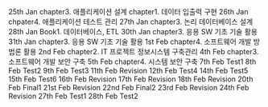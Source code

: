 25th Jan
    chapter3. 애플리케이션 설계
    chapter1. 데이터 입출력 구현
26th Jan
    chpater4. 애플리케이션 테스트 관리
27th Jan
    chapter3. 논리 데이터베이스 설계
28th Jan
    Book1. 데이터베이스, ETL
30th Jan
		chapter3. 응용 SW 기초 기술 활용
31th Jan
		chapter3. 응용 SW 기초 기술 활용
1st Feb
		chapter4. 소프트웨어 개발 방법론 활용
2nd Feb
		chapter2. IT 프로젝트 정보시스템 구축관리
4th Feb
		chapter3. 소프트웨어 개발 보안 구축
5th Feb
		chapter4. 시스템 보안 구축
7th Feb
		Test1
8th Feb
		Test2
9th Feb
		Test3
11th Feb
		Revision
12th Feb
		Test4
14th Feb
		Test5
15th Feb
		Test6
16th Feb
		Revision
17th Feb
		Revision
18th Feb
		Revision
20th Feb
		Final1
21st Feb
		Revision
22nd Feb
		Final2
23rd Feb
		Revision
24th Feb
		Revision
27th Feb
		Test1
28th Feb
		Test2
